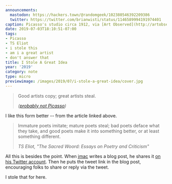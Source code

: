 ```yaml
---
announcements:
  mastodon: https://hackers.town/@randomgeek/102380546392209386
  twitter: https://twitter.com/brianwisti/status/1146589994191974401
caption: Picasso's studio circa 1912, via [Art Observed](http://artobserved.com/2011/03/go-see-new-york-picasso-guitars-1912-1914-at-the-moma-through-june-06-2011/)
date: 2019-07-03T18:10:51-07:00
tags:
- Picasso
- TS Eliot
- i stole this
- am i a great artist
- don't answer that
title: I Stole A Great Idea
year: '2019'
category: note
type: micro
previewimage: /images/2019/07/i-stole-a-great-idea/cover.jpg
---
```


> Good artists copy; great artists steal.
>
> <cite>([probably not Picasso](https://quoteinvestigator.com/2013/03/06/artists-steal/))</cite>

I like this form better -- from the article linked above.

> Immature poets imitate; mature poets steal; bad poets deface what they take,
> and good poets make it into something better, or at least something different.
>
> <cite>TS Eliot, "The Sacred Woord: Essays on Poetry and Criticism"</cite>

All this is besides the point. When [jmac][] writes a blog post, he shares it [on his Twitter account][]. Then he puts the tweet link in the blog post, encouraging folks to share or reply via the tweet.

I stole that for here.

[jmac]: https://jmac.org/
[on his Twitter account]: https://twitter.com/jmacdotorg
